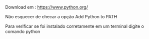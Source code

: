 Download em : https://www.python.org/

Não esquecer de checar a opção Add Python to PATH

Para verificar se foi instalado corretamente em um terminal digite o comando python
